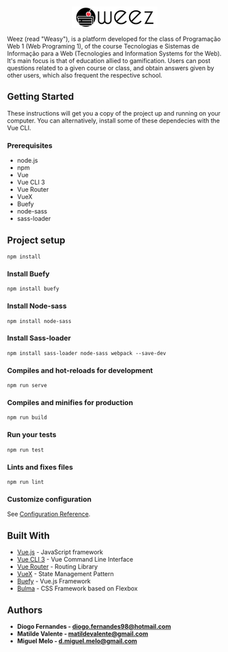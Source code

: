 <p align="center">
  <br>
  <img src="Client/src/assets/Brand.png" alt="weez">
  <br>
</p>

Weez (read "Weasy"), is a platform developed for the class of Programação Web 1 (Web Programing 1), of the course Tecnologias e Sistemas de Informação para a Web (Tecnologies and Information Systems for the Web).
It's main focus is that of education allied to gamification. Users can post questions related to a given course or class, and obtain answers given by other users, which also frequent the respective school. 

## Getting Started

These instructions will get you a copy of the project up and running on your computer.
You can alternatively, install some of these dependecies with the Vue CLI.

### Prerequisites

* node.js
* npm
* Vue
* Vue CLI 3
* Vue Router
* VueX
* Buefy
* node-sass
* sass-loader

## Project setup
```
npm install
```
### Install Buefy
```
npm install buefy
```

### Install Node-sass
```
npm install node-sass
```

### Install Sass-loader
```
npm install sass-loader node-sass webpack --save-dev
```

### Compiles and hot-reloads for development
```
npm run serve
```

### Compiles and minifies for production
```
npm run build
```

### Run your tests
```
npm run test
```

### Lints and fixes files
```
npm run lint
```

### Customize configuration
See [Configuration Reference](https://cli.vuejs.org/config/).


## Built With

* [Vue.js](https://vuejs.org/) - JavaScript framework
* [Vue CLI 3](https://cli.vuejs.org/) - Vue Command Line Interface
* [Vue Router](https://router.vuejs.org/) - Routing Library
* [VueX](https://vuex.vuejs.org/) - State Management Pattern
* [Buefy](https://buefy.github.io/) - Vue.js Framework
* [Bulma](https://bulma.io/) - CSS Framework based on Flexbox

## Authors
* **Diogo Fernandes - diogo.fernandes98@hotmail.com**
* **Matilde Valente - matildevalente@gmail.com**
* **Miguel Melo - d.miguel.melo@gmail.com**
